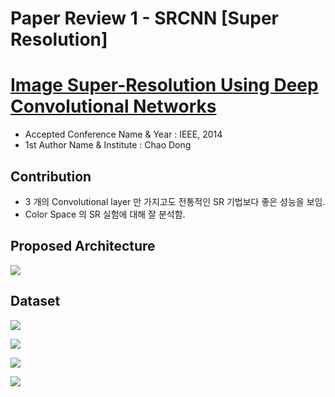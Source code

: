 # Paper Review 1 - SRCNN [Super Resolution]

# [Image Super-Resolution Using Deep Convolutional Networks](https://arxiv.org/pdf/1501.00092.pdf)

- Accepted Conference Name & Year : IEEE, 2014
- 1st Author Name & Institute : Chao Dong

## Contribution

- 3 개의 Convolutional layer 만 가지고도 전통적인 SR 기법보다 좋은 성능을 보임.
- Color Space 의 SR 실험에 대해 잘 분석함.

## Proposed Architecture

![](https://github.com/DevKiHyun/devkihyun.github.io/tree/master/assets/post_images/2019-09-22-Paper-Review-1-SRCNN-Super-Resolution/Untitled-52136ee9-9772-45c3-a483-536a95c56c0c.png)

## Dataset

![](https://github.com/DevKiHyun/devkihyun.github.io/tree/master/assets/post_images/2019-09-22-Paper-Review-1-SRCNN-Super-Resolution/Untitled-6d0ac5d9-ced6-4d34-99dc-d3c38a0e982f.png)

![](https://github.com/DevKiHyun/devkihyun.github.io/tree/master/assets/post_images/2019-09-22-Paper-Review-1-SRCNN-Super-Resolution/Untitled-e2ae3957-7edd-49ee-85bd-91e4c8662ac5.png)

![](https://github.com/DevKiHyun/devkihyun.github.io/tree/master/assets/post_images/2019-09-22-Paper-Review-1-SRCNN-Super-Resolution/Untitled-554cb224-b113-4aa9-9c4d-b9ac440ed58b.png)

![](https://github.com/DevKiHyun/devkihyun.github.io/tree/master/assets/post_images/2019-09-22-Paper-Review-1-SRCNN-Super-Resolution/Untitled-f92eedcf-7207-4b5e-b0e1-2dfa2086cc98.png)
